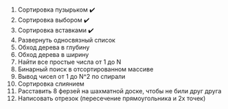 1. Сортировка пузырьком :heavy_check_mark:
2. Сортировка выбором :heavy_check_mark:
3. Сортировка вставками :heavy_check_mark:
4. Развернуть односвязный список
5. Обход дерева в глубину
6. Обход дерева в ширину
7. Найти все простые числа от 1 до N
8. Бинарный поиск в отсортированном массиве
9. Вывод чисел от 1 до N^2 по спирали
10. Сортировка слиянием
11. Расставить 8 ферзей на шахматной доске, чтобы не били друг друга
12. Написовать отрезок (пересечение прямоугольника и 2х точек)